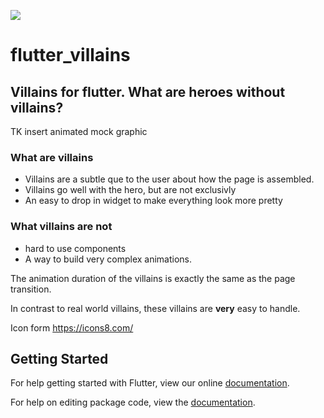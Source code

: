 ![](https://github.com/Norbert515/flutter_villains/blob/master/assets/icons8-joker-suicide-squad-96.png)
# flutter_villains

## Villains for flutter. What are heroes without villains?

TK insert animated mock graphic




### What are villains

- Villains are a subtle que to the user about how the page is assembled.
- Villains go well with the hero, but are not exclusivly
- An easy to drop in widget to make everything look more pretty

### What villains are not

- hard to use components
- A way to build very complex animations.


The animation duration of the villains is exactly the same as the page transition.




In contrast to real world villains, these villains are **very** easy to handle.



Icon form https://icons8.com/ 

## Getting Started

For help getting started with Flutter, view our online [documentation](https://flutter.io/).

For help on editing package code, view the [documentation](https://flutter.io/developing-packages/).
